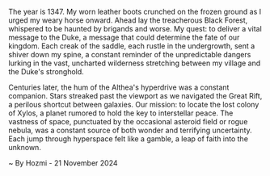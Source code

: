 
The year is 1347.  My worn leather boots crunched on the frozen ground as I urged my weary horse onward.  Ahead lay the treacherous Black Forest, whispered to be haunted by brigands and worse.  My quest: to deliver a vital message to the Duke, a message that could determine the fate of our kingdom.  Each creak of the saddle, each rustle in the undergrowth, sent a shiver down my spine, a constant reminder of the unpredictable dangers lurking in the vast, uncharted wilderness stretching between my village and the Duke's stronghold.

Centuries later, the hum of the Althea's hyperdrive was a constant companion.  Stars streaked past the viewport as we navigated the Great Rift, a perilous shortcut between galaxies. Our mission: to locate the lost colony of Xylos, a planet rumored to hold the key to interstellar peace.  The vastness of space, punctuated by the occasional asteroid field or rogue nebula, was a constant source of both wonder and terrifying uncertainty.  Each jump through hyperspace felt like a gamble, a leap of faith into the unknown.

~ By Hozmi - 21 November 2024
